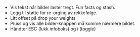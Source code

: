 * Vis tekst når bilder laster tregt. Fun facts og stash.
* Legg til støtte for re-orging av rekkefølge.
* Litt offset på drop your weights
* Pluss og vis alle bilder-knappen må komme nærmere bildet.
* Håndter ESC (lukk infoboks) og i (toggle)
